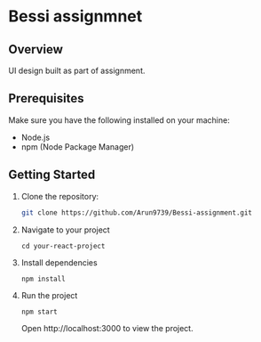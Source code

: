 # Bessi assignmnet

## Overview

UI design built as part of assignment.

## Prerequisites

Make sure you have the following installed on your machine:

- Node.js
- npm (Node Package Manager)

## Getting Started

1. Clone the repository:

   ```bash
   git clone https://github.com/Arun9739/Bessi-assignment.git
   ```
2. Navigate to your project
   ```
   cd your-react-project
   ```
3. Install dependencies
   ```
   npm install
   ```
4. Run the project
   ```
   npm start
   ```
   Open http://localhost:3000 to view the project.
  
